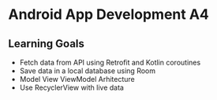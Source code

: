 # Android App Development A4

## Learning Goals
- Fetch data from API using Retrofit and Kotlin coroutines
- Save data in a local database using Room 
- Model View ViewModel Arhitecture
- Use RecyclerView with live data
